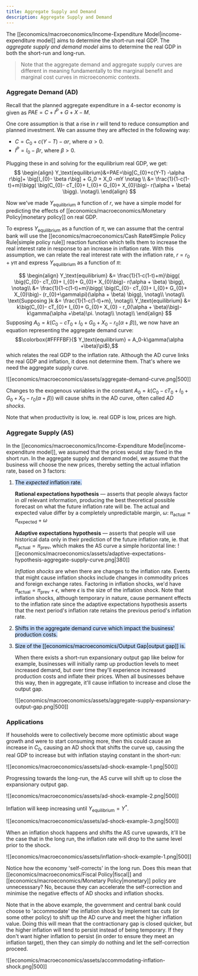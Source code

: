 ```yaml
---
title: Aggregate Supply and Demand
description: Aggregate Supply and Demand
---
```


The [[economics/macroeconomics/Income-Expenditure Model|income-expenditure model]] aims to determine the short-run real GDP. The *aggregate supply and demand model* aims to determine the real GDP in both the short-run and long-run.

> Note that the aggregate demand and aggregate supply curves are different in meaning fundamentally to the marginal benefit and marginal cost curves in microeconomic contexts.

### Aggregate Demand (AD)
Recall that the planned aggregate expenditure in a 4-sector economy is given as $PAE = C+I^P+G+X-M$.

One core assumption is that a rise in $r$ will tend to reduce consumption and planned investment. We can assume they are affected in the following way:
- $C=C_{0}+c(Y-T)-\alpha r$, where $\alpha >0$.
- $I^{P}= I_{0}- \beta r$, where $\beta > 0$.

Plugging these in and solving for the equilibrium real GDP, we get:
$$
\begin{align}
	Y_\text{equilibrium}&=PAE=\big[C_{0}+c(Y-T) -\alpha r\big]+ \big[I_{0}- \beta r\big] + G_0 + X_0 -mY \notag \\
	&= \frac{1}{1-c(1-t)+m}\bigg( \big(C_{0}- cT_{0}+ I_{0}+ G_{0}+ X_{0}\big)- r(\alpha + \beta) \bigg). \notag\\
\end{align}
$$

Now we've made $Y_\text{equilibrium}$ a function of $r$, we have a simple model for predicting the effects of [[economics/macroeconomics/Monetary Policy|monetary policy]] on real GDP.

To express $Y_\text{equilibrium}$ as a function of $\pi$, we can assume that the central bank will use the [[economics/macroeconomics/Cash Rate#Simple Policy Rule|simple policy rule]] reaction function which tells them to increase the real interest rate in response to an increase in inflation rate. With this assumption, we can relate the real interest rate with the inflation rate, $r= r_{0}+\gamma\pi$ and express $Y_\text{equilibrium}$ as a function of $\pi$:

$$
\begin{align}
	Y_\text{equilibrium} &= \frac{1}{1-c(1-t)+m}\bigg( \big(C_{0}- cT_{0}+ I_{0}+ G_{0}+ X_{0}\big)- r(\alpha + \beta) \bigg), \notag\\
	&= \frac{1}{1-c(1-t)+m}\bigg( \big(C_{0}- cT_{0}+ I_{0}+ G_{0}+ X_{0}\big)- (r_{0}+\gamma\pi)(\alpha + \beta) \bigg), \notag\\
	\notag\\
	\text{Supposing }k &= \frac{1}{1-c(1-t)+m}, \notag\\
	Y_\text{equilibrium} &= k\big(C_{0}- cT_{0}+ I_{0}+ G_{0}+ X_{0} - r_0(\alpha + \beta)\big)-k\gamma(\alpha +\beta)\pi. \notag\\
	\notag\\
\end{align}
$$
Supposing $A_0 = k\big(C_{0}- cT_{0}+ I_{0}+ G_{0}+ X_{0} - r_0(\alpha + \beta)\big)$, we now have an equation representing the aggregate demand curve:
$$\colorbox{#FFFFBF}{$ Y_\text{equilibrium} = A_0-k\gamma(\alpha +\beta)\pi$},$$
which relates the real GDP to the inflation rate. Although the AD curve links the real GDP and inflation, it does not determine them. That's where we need the aggregate supply curve.

![[economics/macroeconomics/assets/aggregate-demand-curve.png|500]]

Changes to the exogenous variables in the constant $A_0 = k\big(C_{0}- cT_{0}+ I_{0}+ G_{0}+ X_{0} - r_0(\alpha + \beta)\big)$ will cause shifts in the AD curve, often called *AD shocks*. 

Note that when productivity is low, ie. real GDP is low, prices are high.

### Aggregate Supply (AS)
In the [[economics/macroeconomics/Income-Expenditure Model|income-expenditure model]], we assumed that the prices would stay fixed in the short run. In the aggregate supply and demand model, we assume that the business will choose the new prices, thereby setting the actual inflation rate, based on 3 factors:
1. <mark style="background: #ADCCFFA6;">The *expected* inflation rate.</mark> 
   
	**Rational expectations hypothesis** — asserts that people always factor in *all* relevant information, producing the best theoretical possible forecast on what the future inflation rate will be. The actual and expected value differ by a completely unpredictable margin, $\omega$:  $\pi_\text{actual}=\pi_\text{expected}+\omega$
	
	**Adaptive expectations hypothesis** — asserts that people will use historical data only in their prediction of the future inflation rate, ie. that $\pi_\text{actual}=\pi_{\text{prev}}$, which makes the AS curve a simple horizontal line:
		![[economics/macroeconomics/assets/adaptive-expectations-hypothesis-aggregate-supply-curve.png|380]]
	
	*Inflation shocks* are when there are changes to the inflation rate. Events that might cause inflation shocks include changes in commodity prices and foreign exchange rates. Factoring in inflation shocks, we'd have $\pi_\text{actual} = \pi_\text{prev}+\epsilon$, where $\epsilon$ is the size of the inflation shock. Note that inflation shocks, although temporary in nature, cause permanent effects to the inflation rate since the adaptive expectations hypothesis asserts that the next period's inflation rate retains the previous period's inflation rate.
2. <mark style="background: #ADCCFFA6;">Shifts in the aggregate demand curve which impact the business' production costs.</mark> 
3. <mark style="background: #ADCCFFA6;">Size of the [[economics/macroeconomics/Output Gap|output gap]] is.</mark> 
	
	When there exists a short-run expansionary output gap like below for example, businesses will initially ramp up production levels to meet increased demand, but over time they'll experience increased production costs and inflate their prices. When all businesses behave this way, then in aggregate, it'll cause inflation to increase and close the output gap.
	
	![[economics/macroeconomics/assets/aggregate-supply-expansionary-output-gap.png|500]]

### Applications

If households were to collectively become more optimistic about wage growth and were to start consuming more, then this could cause an increase in $C_0$, causing an AD shock that shifts the curve up, causing the real GDP to increase but with inflation staying constant in the short-run:

![[economics/macroeconomics/assets/ad-shock-example-1.png|500]]

Progressing towards the long-run, the AS curve will shift up to close the expansionary output gap.

![[economics/macroeconomics/assets/ad-shock-example-2.png|500]]

Inflation will keep increasing until $Y_\text{equilibrium}=Y^*$.

![[economics/macroeconomics/assets/ad-shock-example-3.png|500]]

When an inflation shock happens and shifts the AS curve upwards, it'll be the case that in the long run, the inflation rate will drop to the same level prior to the shock.

![[economics/macroeconomics/assets/inflation-shock-example-1.png|500]]

Notice how the economy 'self-corrects' in the long run. Does this mean that [[economics/macroeconomics/Fiscal Policy|fiscal]] and [[economics/macroeconomics/Monetary Policy|monetary]] policy are unnecesssary? No, because they can accelerate the self-correction and minimise the negative effects of AD shocks and inflation shocks.

Note that in the above example, the government and central bank could choose to 'accommodate' the inflation shock by implement tax cuts (or some other policy) to shift up the AD curve and meet the higher inflation value. Doing this will mean that the contractionary gap is closed quicker, but the higher inflation will tend to persist instead of being temporary. If they don't want higher inflation to persist (in order to ensure they meet an inflation target), then they can simply do nothing and let the self-correction proceed.

![[economics/macroeconomics/assets/accommodating-inflation-shock.png|500]]








